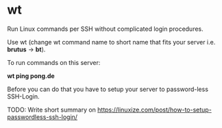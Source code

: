 # wt
Run Linux commands per SSH without complicated login procedures.

Use wt (change wt command name to short name that fits your server i.e. **brutus** -> **bt**).

To run commands on this server:

**wt ping pong.de**

Before you can do that you have to setup your server to password-less SSH-Login.

TODO: Write short summary on https://linuxize.com/post/how-to-setup-passwordless-ssh-login/
